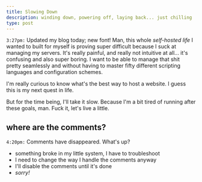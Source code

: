 ```yaml
---
title: Slowing Down
description: winding down, powering off, laying back... just chilling
type: post
---
```


`3:27pm:` Updated my blog today; new font! Man, this whole _self-hosted life_ I wanted to built for myself is proving super difficult because I suck at managing my servers. It's really painful, and really not intuitive at all... it's confusing and also super boring. I want to be able to manage that shit pretty seamlessly and without having to master fifty different scripting languages and configuration schemes.

I'm really curious to know what's the best way to host a website. I guess this is my next quest in life.

But for the time being, I'll take it slow. Because I'm a bit tired of running after these goals, man. Fuck it, let's live a little.

## where are the comments?

`4:20pm:` Comments have disappeared. What's up?

* something broke in my little system, I have to troubleshoot
* I need to change the way I handle the comments anyway
* I'll disable the comments until it's done
* _sorry!_
